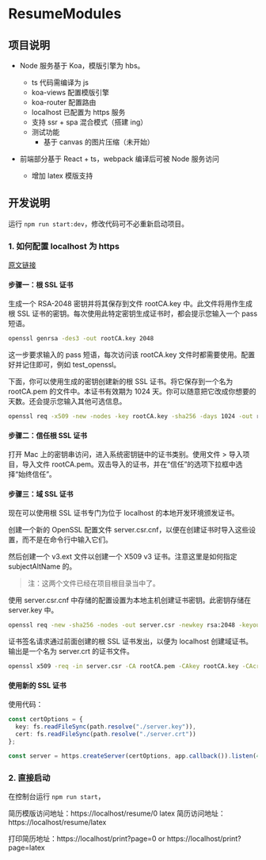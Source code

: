 # ResumeModules

## 项目说明

- Node 服务基于 Koa，模版引擎为 hbs。

  - ts 代码需编译为 js
  - koa-views 配置模版引擎
  - koa-router 配置路由
  - localhost 已配置为 https 服务
  - 支持 ssr + spa 混合模式（搭建 ing）
  - 测试功能
    - 基于 canvas 的图片压缩（未开始）

- 前端部分基于 React + ts，webpack 编译后可被 Node 服务访问
  - 增加 latex 模版支持

## 开发说明

运行 `npm run start:dev`，修改代码可不必重新启动项目。

### 1. 如何配置 localhost 为 https

[原文链接](https://juejin.im/post/5cff091ee51d455cd73ba068)

#### 步骤一：根 SSL 证书

生成一个 RSA-2048 密钥并将其保存到文件 rootCA.key 中。此文件将用作生成根 SSL 证书的密钥。每次使用此特定密钥生成证书时，都会提示您输入一个 pass 短语。

```sh
openssl genrsa -des3 -out rootCA.key 2048
```

这一步要求输入的 pass 短语，每次访问该 rootCA.key 文件时都需要使用。配置好并记住即可，例如 test_openssl。

下面，你可以使用生成的密钥创建新的根 SSL 证书。将它保存到一个名为 rootCA.pem 的文件中。本证书有效期为 1024 天。你可以随意把它改成你想要的天数。还会提示您输入其他可选信息。

```sh
openssl req -x509 -new -nodes -key rootCA.key -sha256 -days 1024 -out rootCA.pem
```

#### 步骤二：信任根 SSL 证书

打开 Mac 上的密钥串访问，进入系统密钥链中的证书类别。使用文件 > 导入项目，导入文件 rootCA.pem。双击导入的证书，并在“信任”的选项下拉框中选择“始终信任”。

#### 步骤三：域 SSL 证书

现在可以使用根 SSL 证书专门为位于 localhost 的本地开发环境颁发证书。

创建一个新的 OpenSSL 配置文件 server.csr.cnf，以便在创建证书时导入这些设置，而不是在命令行中输入它们。

然后创建一个 v3.ext 文件以创建一个 X509 v3 证书。注意这里是如何指定 subjectAltName 的。

> 注：这两个文件已经在项目根目录当中了。

使用 server.csr.cnf 中存储的配置设置为本地主机创建证书密钥。此密钥存储在 server.key 中。

```sh
openssl req -new -sha256 -nodes -out server.csr -newkey rsa:2048 -keyout server.key -config <( cat server.csr.cnf )
```

证书签名请求通过前面创建的根 SSL 证书发出，以便为 localhost 创建域证书。输出是一个名为 server.crt 的证书文件。

```sh
openssl x509 -req -in server.csr -CA rootCA.pem -CAkey rootCA.key -CAcreateserial -out server.crt -days 500 -sha256 -extfile v3.ext
```

#### 使用新的 SSL 证书

使用代码：

```ts
const certOptions = {
  key: fs.readFileSync(path.resolve("./server.key")),
  cert: fs.readFileSync(path.resolve("./server.crt"))
};

const server = https.createServer(certOptions, app.callback()).listen(443);
```

### 2. 直接启动

在控制台运行 `npm run start`，

简历模版访问地址：https://localhost/resume/0
latex 简历访问地址：https://localhost/resume/latex

打印简历地址：https://localhost/print?page=0 or https://localhost/print?page=latex
